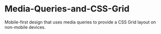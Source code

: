 # Media-Queries-and-CSS-Grid
Mobile-first design that uses media queries to provide a CSS Grid layout on non-mobile devices. 
